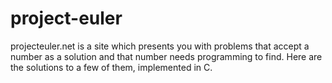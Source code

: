 # project-euler
projecteuler.net is a site which presents you with problems that accept a number as a solution and that number needs programming to find. Here are the solutions to a few of them, implemented in C.
